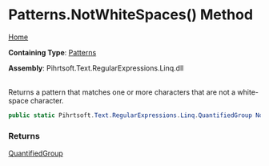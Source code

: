 # Patterns\.NotWhiteSpaces\(\) Method

[Home](../../../../../../README.md)

**Containing Type**: [Patterns](../README.md)

**Assembly**: Pihrtsoft\.Text\.RegularExpressions\.Linq\.dll

\
Returns a pattern that matches one or more characters that are not a white\-space character\.

```csharp
public static Pihrtsoft.Text.RegularExpressions.Linq.QuantifiedGroup NotWhiteSpaces()
```

### Returns

[QuantifiedGroup](../../QuantifiedGroup/README.md)

